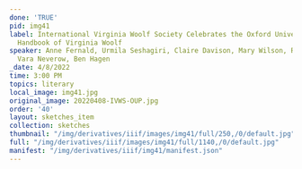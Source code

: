 ```yaml
---
done: 'TRUE'
pid: img41
label: International Virginia Woolf Society Celebrates the Oxford University Press
  Handbook of Virginia Woolf
speaker: Anne Fernald, Urmila Seshagiri, Claire Davison, Mary Wilson, Roxane Robinson,
  Vara Neverow, Ben Hagen
_date: 4/8/2022
time: 3:00 PM
topics: literary
local_image: img41.jpg
original_image: 20220408-IVWS-OUP.jpg
order: '40'
layout: sketches_item
collection: sketches
thumbnail: "/img/derivatives/iiif/images/img41/full/250,/0/default.jpg"
full: "/img/derivatives/iiif/images/img41/full/1140,/0/default.jpg"
manifest: "/img/derivatives/iiif/img41/manifest.json"
---
```


